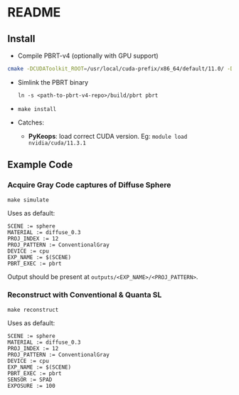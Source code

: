 # README

## Install

* Compile PBRT-v4 (optionally with GPU support)

```bash
cmake -DCUDAToolkit_ROOT=/usr/local/cuda-prefix/x86_64/default/11.0/ -DPBRT_OPTIX7_PATH=/srv/home/varunsundar/NVIDIA-OptiX-SDK-7.1.0-linux64-x86_64 ..
```
* Simlink the PBRT binary
    ```
    ln -s <path-to-pbrt-v4-repo>/build/pbrt pbrt 
    ```
* `make install`

* Catches:
    * **PyKeops**: load correct CUDA version. Eg: `module load nvidia/cuda/11.3.1`

## Example Code

### Acquire Gray Code captures of Diffuse Sphere

```
make simulate
```

Uses as default:

```
SCENE := sphere
MATERIAL := diffuse_0.3
PROJ_INDEX := 12
PROJ_PATTERN := ConventionalGray
DEVICE := cpu
EXP_NAME := $(SCENE)
PBRT_EXEC := pbrt
```

Output should be present at `outputs/<EXP_NAME>/<PROJ_PATTERN>`.

### Reconstruct with Conventional & Quanta SL

```
make reconstruct
```

Uses as default:

```
SCENE := sphere
MATERIAL := diffuse_0.3
PROJ_INDEX := 12
PROJ_PATTERN := ConventionalGray
DEVICE := cpu
EXP_NAME := $(SCENE)
PBRT_EXEC := pbrt
SENSOR := SPAD
EXPOSURE := 100
```